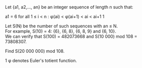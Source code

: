   <p>Let {a1, a2,..., an} be an integer sequence of length n such that:</p>    a1 = 6  for all 1 &le; i < n : &phi;(ai) < &phi;(ai+1) < ai < ai+1 1    <p>Let S(N) be the number of such sequences with an &le; N.<br />  For example, S(10) = 4: {6}, {6, 8}, {6, 8, 9} and {6, 10}.<br />  We can verify that S(100) = 482073668 and S(10 000) mod 108 = 73808307.</p>    <p>Find S(20 000 000) mod 108.</p>    <p>1 &phi; denotes Euler's totient function.</p>    